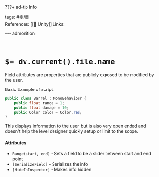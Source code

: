 ???+ ad-tip Info

tags: #🕸️/🟦  
References: [[🔲 Unity]]
Links:

--- admonition

<br>

# `$= dv.current().file.name`

Field attributes are properties that are publicly exposed to be modified by the user.

Basic Example of script:

```cs
public class Barrel : MonoBehaviour {
	public float range = 1;
	public float damage = 10;
	public Color color = Color.red;
}
```

This displays information to the user, but is also very open ended and doesn't help the level designer quickly setup or limit to the scope.

#### Attributes

- `Range(start, end)` - Sets a field to be a slider between start and end point
- `[SerializeField]` - Serializes the info
- `[HideInInspector]` - Makes info hidden
